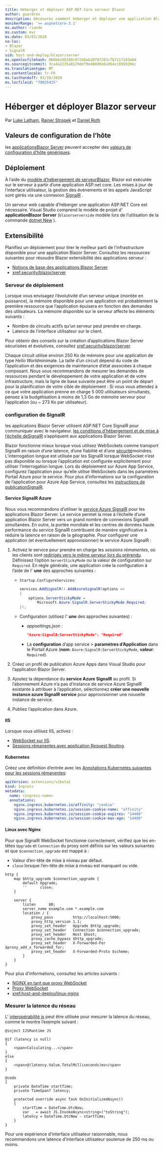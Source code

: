 ```yaml
---
title: Héberger et déployer ASP.NET Core serveur Blazor
author: guardrex
description: Découvrez comment héberger et déployer une application Blazor Server à l’aide de ASP.NET Core.
monikerRange: '>= aspnetcore-3.1'
ms.author: riande
ms.custom: mvc
ms.date: 03/03/2020
no-loc:
- Blazor
- SignalR
uid: host-and-deploy/blazor/server
ms.openlocfilehash: 866bb348180c872d8ab20787283cfb7217183a8d
ms.sourcegitcommit: 3ca4a2235a8129def9e480d0a6ad54cc856920ec
ms.translationtype: MT
ms.contentlocale: fr-FR
ms.lasthandoff: 03/10/2020
ms.locfileid: "79025425"
---
```

# <a name="host-and-deploy-opno-locblazor-server"></a>Héberger et déployer Blazor serveur

Par [Luke Latham](https://github.com/guardrex), [Rainer Stropek](https://www.timecockpit.com) et [Daniel Roth](https://github.com/danroth27)

## <a name="host-configuration-values"></a>Valeurs de configuration de l’hôte

les [applicationsBlazor Server](xref:blazor/hosting-models#blazor-server) peuvent accepter des [valeurs de configuration d’hôte génériques](xref:fundamentals/host/generic-host#host-configuration).

## <a name="deployment"></a>Déploiement

À l’aide du [modèle d’hébergement de serveurBlazor](xref:blazor/hosting-models#blazor-server), Blazor est exécutée sur le serveur à partir d’une application ASP.net core. Les mises à jour de l’interface utilisateur, la gestion des événements et les appels JavaScript sont gérés via une connexion [SignalR](xref:signalr/introduction) .

Un serveur web capable d’héberger une application ASP.NET Core est nécessaire. Visual Studio comprend le modèle de projet d' **applicationBlazor Server** (`blazorserverside` modèle lors de l’utilisation de la commande [dotnet New](/dotnet/core/tools/dotnet-new) ).

## <a name="scalability"></a>Extensibilité

Planifiez un déploiement pour tirer le meilleur parti de l’infrastructure disponible pour une application Blazor Server. Consultez les ressources suivantes pour résoudre Blazor extensibilité des applications serveur :

* [Notions de base des applications Blazor Server](xref:blazor/hosting-models#blazor-server)
* <xref:security/blazor/server>

### <a name="deployment-server"></a>Serveur de déploiement

Lorsque vous envisagez l’évolutivité d’un serveur unique (montée en puissance), la mémoire disponible pour une application est probablement la première ressource que l’application épuisera en fonction des demandes des utilisateurs. La mémoire disponible sur le serveur affecte les éléments suivants :

* Nombre de circuits actifs qu’un serveur peut prendre en charge.
* Latence de l’interface utilisateur sur le client.

Pour obtenir des conseils sur la création d’applications Blazor Server sécurisées et évolutives, consultez <xref:security/blazor/server>.

Chaque circuit utilise environ 250 Ko de mémoire pour une application de type *Hello World*minimale. La taille d’un circuit dépend du code de l’application et des exigences de maintenance d’état associées à chaque composant. Nous vous recommandons de mesurer les demandes de ressources pendant le développement de votre application et de votre infrastructure, mais la ligne de base suivante peut être un point de départ pour la planification de votre cible de déploiement : Si vous vous attendez à ce que votre application prenne en charge 5 000 utilisateurs simultanés, pensez à la budgétisation à moins de 1,3 Go de mémoire serveur pour l’application (ou ~ 273 Ko par utilisateur).

### <a name="opno-locsignalr-configuration"></a>configuration de SignalR

les applications Blazor Server utilisent ASP.NET Core SignalR pour communiquer avec le navigateur. [les conditions d’hébergement et de mise à l’échelle deSignalR](xref:signalr/publish-to-azure-web-app) s’appliquent aux applications Blazor Server.

Blazor fonctionne mieux lorsque vous utilisez WebSockets comme transport SignalR en raison d’une latence, d’une fiabilité et d’une [sécurité](xref:signalr/security)moindres. L’interrogation longue est utilisée par les SignalR lorsque WebSocket n’est pas disponible ou lorsque l’application est configurée explicitement pour utiliser l’interrogation longue. Lors du déploiement sur Azure App Service, configurez l’application pour qu’elle utilise WebSockets dans les paramètres Portail Azure pour le service. Pour plus d’informations sur la configuration de l’application pour Azure App Service, consultez les [instructions de publicationSignalR](xref:signalr/publish-to-azure-web-app).

#### <a name="azure-opno-locsignalr-service"></a>Service SignalR Azure

Nous vous recommandons d’utiliser le [service Azure SignalR](/azure/azure-signalr) pour les applications Blazor Server. Le service permet la mise à l’échelle d’une application Blazor Server vers un grand nombre de connexions SignalR simultanées. En outre, la portée mondiale et les centres de données haute performance du service SignalR contribuent de manière significative à réduire la latence en raison de la géographie. Pour configurer une application (et éventuellement approvisionner) le service Azure SignalR :

1. Activez le service pour prendre en charge les *sessions rémanentes*, où les clients sont [redirigés vers le même serveur lors du prérendu](xref:blazor/hosting-models#connection-to-the-server). Définissez l’option `ServerStickyMode` ou la valeur de configuration sur `Required`. En règle générale, une application crée la configuration à l’aide de l' **une** des approches suivantes :

   * `Startup.ConfigureServices`:
  
     ```csharp
     services.AddSignalR().AddAzureSignalR(options =>
     {
         options.ServerStickyMode = 
             Microsoft.Azure.SignalR.ServerStickyMode.Required;
     });
     ```

   * Configuration (utilisez l' **une** des approches suivantes) :
  
     * *appsettings.json* :

       ```json
       "Azure:SignalR:ServerStickyMode": "Required"
       ```

     * La **configuration** d’app service > **paramètres d’Application** dans le Portail Azure (**nom**: `Azure:SignalR:ServerStickyMode`, **valeur**: `Required`).

1. Créez un profil de publication Azure Apps dans Visual Studio pour l’application Blazor Server.
1. Ajoutez la dépendance du **service Azure SignalR** au profil. Si l’abonnement Azure n’a pas d’instance de service Azure SignalR existante à attribuer à l’application, sélectionnez **créer une nouvelle instance azure SignalR service** pour approvisionner une nouvelle instance de service.
1. Publiez l’application dans Azure.

#### <a name="iis"></a>IIS

Lorsque vous utilisez IIS, activez :

* [WebSocket sur IIS](xref:fundamentals/websockets#enabling-websockets-on-iis).
* [Sessions rémanentes avec application Request Routing](/iis/extensions/configuring-application-request-routing-arr/http-load-balancing-using-application-request-routing).

#### <a name="kubernetes"></a>Kubernetes

Créez une définition d’entrée avec les [Annotations Kubernetes suivantes pour les sessions rémanentes](https://kubernetes.github.io/ingress-nginx/examples/affinity/cookie/):

```yaml
apiVersion: extensions/v1beta1
kind: Ingress
metadata:
  name: <ingress-name>
  annotations:
    nginx.ingress.kubernetes.io/affinity: "cookie"
    nginx.ingress.kubernetes.io/session-cookie-name: "affinity"
    nginx.ingress.kubernetes.io/session-cookie-expires: "14400"
    nginx.ingress.kubernetes.io/session-cookie-max-age: "14400"
```

#### <a name="linux-with-nginx"></a>Linux avec Nginx

Pour que SignalR WebSocket fonctionne correctement, vérifiez que les en-têtes `Upgrade` et `Connection` du proxy sont définis sur les valeurs suivantes et que `$connection_upgrade` est mappé à :

* Valeur d’en-tête de mise à niveau par défaut.
* `close` lorsque l’en-tête de mise à niveau est manquant ou vide.

```
http {
    map $http_upgrade $connection_upgrade {
        default Upgrade;
        ''      close;
    }

    server {
        listen      80;
        server_name example.com *.example.com
        location / {
            proxy_pass         http://localhost:5000;
            proxy_http_version 1.1;
            proxy_set_header   Upgrade $http_upgrade;
            proxy_set_header   Connection $connection_upgrade;
            proxy_set_header   Host $host;
            proxy_cache_bypass $http_upgrade;
            proxy_set_header   X-Forwarded-For $proxy_add_x_forwarded_for;
            proxy_set_header   X-Forwarded-Proto $scheme;
        }
    }
}
```

Pour plus d’informations, consultez les articles suivants :

* [NGINX en tant que proxy WebSocket](https://www.nginx.com/blog/websocket-nginx/)
* [Proxy WebSocket](http://nginx.org/docs/http/websocket.html)
* <xref:host-and-deploy/linux-nginx>

### <a name="measure-network-latency"></a>Mesurer la latence du réseau

L' [interopérabilité js](xref:blazor/call-javascript-from-dotnet) peut être utilisée pour mesurer la latence du réseau, comme le montre l’exemple suivant :

```razor
@inject IJSRuntime JS

@if (latency is null)
{
    <span>Calculating...</span>
}
else
{
    <span>@(latency.Value.TotalMilliseconds)ms</span>
}

@code
{
    private DateTime startTime;
    private TimeSpan? latency;

    protected override async Task OnInitializedAsync()
    {
        startTime = DateTime.UtcNow;
        var _ = await JS.InvokeAsync<string>("toString");
        latency = DateTime.UtcNow - startTime;
    }
}
```

Pour une expérience d’interface utilisateur raisonnable, nous recommandons une latence d’interface utilisateur soutenue de 250 ms ou moins.

